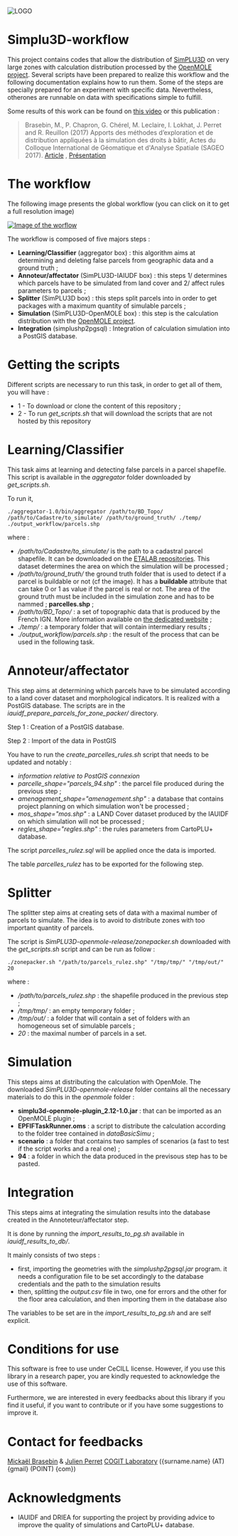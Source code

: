 ![LOGO](https://raw.githubusercontent.com/SimPLU3D/SimPLU3D.github.io/master/logo/logo_small.png)

# Simplu3D-workflow

This project contains codes that allow the distribution of [SimPLU3D](https://simplu3d.github.io/) on very large zones with calculation distribution processed by the [OpenMOLE project](https://github.com/openmole). Several scripts have been prepared to realize this workflow and the following documentation explains how to run them. Some of the steps are specially prepared for an experiment with specific data. Nevertheless, otherones are runnable on data with specifications simple to fulfill.

Some results of this work can be found on [this video](https://youtu.be/kLP-1g_uAVo?t=252) or this publication :
> Brasebin, M., P. Chapron, G. Chérel, M. Leclaire, I. Lokhat, J. Perret and R. Reuillon (2017) Apports des méthodes d’exploration et de distribution appliquées à la simulation des droits à bâtir, Actes du Colloque International de Géomatique et d'Analyse Spatiale (SAGEO 2017). [Article](https://mbrasebin.github.io/publications/2017-Sageo.pdf) , [Présentation](https://mbrasebin.github.io/presentations/2017-SAGEO.pdf)



#  The workflow

The following image presents the global workflow (you can click on it to get a full resolution image)

[![Image of the worflow](./img/SchemaPretraitementSimPLU-IAU_en.png)](https://raw.githubusercontent.com/SimPLU3D/simplu3D-workflow/master/img/SchemaPretraitementSimPLU-IAU_en.png)

The workflow is composed of five majors steps :
- **Learning/Classifier** (aggregator box) : this algorithm aims at determining and deleting false parcels from geographic data and a ground truth ;
- **Annoteur/affectator** (SimPLU3D-IAIUDF box) : this steps 1/ determines which parcels have to be simulated from land cover and 2/ affect rules parameters to parcels ;
- **Splitter** (SimPLU3D box) : this steps split parcels into in order to get packages with a maximum quantity of simulable parcels ;
- **Simulation** (SimPLU3D-OpenMOLE box) : this step is the calculation distribution with the [OpenMOLE project](https://github.com/openmole).
- **Integration** (simplushp2pgsql) : Integration of calculation simulation into a PostGIS database.

# Getting the scripts

Different scripts are necessary to run this task, in order to get all of them, you will have :
* 1 - To download or clone the content of this repository ;
* 2 - To run *get_scripts.sh* that will download the scripts that are not hosted by this repository

# Learning/Classifier

This task aims at learning and detecting false parcels in a parcel shapefile. This script is available in the *aggregator* folder downloaded by *get_scripts.sh*.

To run it,  
```console
./aggregator-1.0/bin/aggregator /path/to/BD_Topo/ /path/to/Cadastre/to_simulate/ /path/to/ground_truth/ ./temp/ ./output_workflow/parcels.shp
```

where :
- */path/to/Cadastre/to_simulate/* is the path to a cadastral parcel shapefile. It can be downloaded on the [ETALAB repositories](https://cadastre.data.gouv.fr/datasets/cadastre-etalab). This dataset determines the area on which the simulation will be processed ;
- */path/to/ground_truth/* the ground truth folder that is used to detect if a parcel is buildable or not (cf the image). It has a **buildable** attribute that can take 0 or 1 as value if the parcel is real or not. The area of the ground truth must be included in the simulation zone and has to be nammed ; **parcelles.shp**  ;
- */path/to/BD_Topo/* : a set of topographic data that is produced by the French IGN. More information available on [the dedicated website](http://professionnels.ign.fr/bdtopo) ;
- *./temp/* : a temporary folder that will contain intermediary results ;
- *./output_workflow/parcels.shp* : the result of the process that can be used in the following task.

# Annoteur/affectator

This step aims at determining which parcels have to be simulated according to a land cover dataset and morphological indicators. It is realized with a PostGIS database. The scripts are in the *iauidf_prepare_parcels_for_zone_packer/* directory.

Step 1 : Creation of a PostGIS database.

Step 2 : Import of the data in PostGIS

You have to run the *create_parcelles_rules.sh* script that needs to be updated and notably :
- *information relative to PostGIS connexion*
- *parcelle_shape="parcels_94.shp"* : the parcel file produced during the previous step ;
- *amenagement_shape="amenagement.shp"* : a database that contains project planning on which simulation won't be processed ;
- *mos_shape="mos.shp"* : a LAND Cover dataset produced by the IAUIDF on which simulation will not be processed ;
- *regles_shape="regles.shp"* : the rules parameters from CartoPLU+ database.

The script *parcelles_rulez.sql* will be applied once the data is imported.

The table *parcelles_rulez* has to be exported for the following step.

# Splitter

The splitter step aims at creating sets of data with a maximal number of parcels to simulate. The idea is to avoid to distribute zones with too important quantity of parcels.

The script is *SimPLU3D-openmole-release/zonepacker.sh* downloaded with the *get_scripts.sh* script and can be run as follow :

```console
./zonepacker.sh "/path/to/parcels_rulez.shp" "/tmp/tmp/" "/tmp/out/" 20
```

where :
- */path/to/parcels_rulez.shp* : the shapefile produced in the previous step ;
- */tmp/tmp/* : an empty temporary folder ;
- */tmp/out/* : a folder that will contain a set of folders with an homogeneous set of simulable parcels ;
- *20* : the maximal number of parcels in a set.

# Simulation

This steps aims at distributing the calculation with OpenMole. The downloaded *SimPLU3D-openmole-release* folder contains all the necessary materials to do this in the *openmole* folder :
-  **simplu3d-openmole-plugin_2.12-1.0.jar** : that can be imported as an OpenMOLE plugin ;
- **EPFIFTaskRunner.oms** : a script to distribute the calculation according to the folder tree contained in *dataBasicSimu* ;
- **scenario** : a folder that contains two samples of scenarios (a fast to test if the script works and a real one) ;
- **94** : a folder in which the data produced in the previsous step has to be pasted.

# Integration

This steps aims at integrating the simulation results into the database created in the Annoteteur/affectator step.

It is done by running the *import_results_to_pg.sh* available in *iauidf_results_to_db/*.

It mainly consists of two steps :

- first, importing the geometries with the *simplushp2pgsql.jar* program. it needs a configuration file to be set accordingly to the database credentials and the path to the simulation results
- then, splitting the *output.csv* file in two, one for errors and the other for the floor area calculation, and then importing them in the database also

The variables to be set are in the *import_results_to_pg.sh* and are self explicit.


# Conditions for use

This software is free to use under CeCILL license. However, if you use this library in a research paper, you are kindly requested to acknowledge the use of this software.

Furthermore, we are interested in every feedbacks about this library if you find it useful, if you want to contribute or if you have some suggestions to improve it.

# Contact for feedbacks
[Mickaël Brasebin](https://mbrasebin.github.io/) & [Julien Perret](http://recherche.ign.fr/labos/cogit/cv.php?prenom=Julien&nom=Perret)
[COGIT Laboratory](http://recherche.ign.fr/labos/cogit/accueilCOGIT.php)
({surname.name} (AT) {gmail} (POINT) {com})

#  Acknowledgments

+ IAUIDF and DRIEA for supporting the project by providing advice to improve the quality of simulations and CartoPLU+ database.
